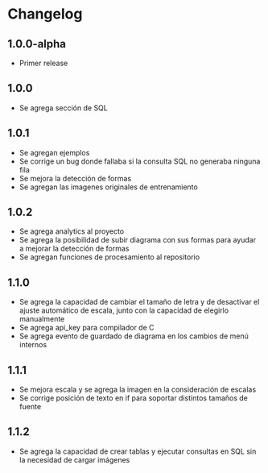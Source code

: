 # Changelog

## 1.0.0-alpha
- Primer release


## 1.0.0
- Se agrega sección de SQL


## 1.0.1
- Se agregan ejemplos
- Se corrige un bug donde fallaba si la consulta SQL no generaba ninguna fila
- Se mejora la detección de formas
- Se agregan las imagenes originales de entrenamiento


## 1.0.2
- Se agrega analytics al proyecto
- Se agrega la posibilidad de subir diagrama con sus formas para ayudar a mejorar la detección de formas
- Se agregan funciones de procesamiento al repositorio


## 1.1.0
- Se agrega la capacidad de cambiar el tamaño de letra y de desactivar el ajuste automático de escala, junto con la capacidad de elegirlo manualmente
- Se agrega api_key para compilador de C
- Se agrega evento de guardado de diagrama en los cambios de menú internos


## 1.1.1
- Se mejora escala y se agrega la imagen en la consideración de escalas
- Se corrige posición de texto en if para soportar distintos tamaños de fuente


## 1.1.2
- Se agrega la capacidad de crear tablas y ejecutar consultas en SQL sin la necesidad de cargar imágenes

